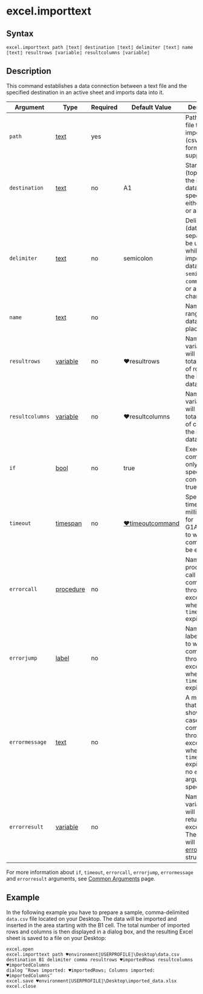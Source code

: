 # excel.importtext

## Syntax

```G1ANT
excel.importtext path ⟦text⟧ destination ⟦text⟧ delimiter ⟦text⟧ name ⟦text⟧ resultrows ⟦variable⟧ resultcolumns ⟦variable⟧
```

## Description

This command establishes a data connection between a text file and the specified destination in an active sheet and imports data into it.

| Argument | Type | Required | Default Value | Description |
| -------- | ---- | -------- | ------------- | ----------- |
|`path`| [text](https://manual.g1ant.com/link/G1ANT.Language/G1ANT.Language/Structures/TextStructure.md) | yes | | Path to a text file to be imported (csv data format is supported) |
|`destination`| [text](https://manual.g1ant.com/link/G1ANT.Language/G1ANT.Language/Structures/TextStructure.md) | no | A1 | Starting cell (top left) for the imported data, specified either as text or a point |
|`delimiter`| [text](https://manual.g1ant.com/link/G1ANT.Language/G1ANT.Language/Structures/TextStructure.md) | no | semicolon | Delimiter (data separator) to be used while importing data: `tab`, `semicolon`, `comma`, `space` or any other character |
|`name`| [text](https://manual.g1ant.com/link/G1ANT.Language/G1ANT.Language/Structures/TextStructure.md) | no|  | Name of a range where data will be placed |
|`resultrows`| [variable](https://manual.g1ant.com/link/G1ANT.Language/G1ANT.Language/Structures/VariableStructure.md) | no | ♥resultrows | Name of a variable that will store the total number of rows of the imported data |
|`resultcolumns`| [variable](https://manual.g1ant.com/link/G1ANT.Language/G1ANT.Language/Structures/VariableStructure.md) | no | ♥resultcolumns | Name of a variable that will store the total number of columns of the imported data |
| `if`           | [bool](https://manual.g1ant.com/link/G1ANT.Language/G1ANT.Language/Structures/BooleanStructure.md) | no       | true                                                        | Executes the command only if a specified condition is true   |
| `timeout`      | [timespan](https://manual.g1ant.com/link/G1ANT.Language/G1ANT.Language/Structures/TimeSpanStructure.md) | no       | [♥timeoutcommand](G1ANT.Language/G1ANT.Addon.Core/Variables/TimeoutCommandVariable.md) | Specifies time in milliseconds for G1ANT.Robot to wait for the command to be executed |
| `errorcall`    | [procedure](https://manual.g1ant.com/link/G1ANT.Language/G1ANT.Language/Structures/ProcedureStructure.md) | no       |                                                             | Name of a procedure to call when the command throws an exception or when a given `timeout` expires |
| `errorjump`    | [label](https://manual.g1ant.com/link/G1ANT.Language/G1ANT.Language/Structures/LabelStructure.md) | no       |                                                             | Name of the label to jump to when the command throws an exception or when a given `timeout` expires |
| `errormessage` | [text](https://manual.g1ant.com/link/G1ANT.Language/G1ANT.Language/Structures/TextStructure.md) | no       |                                                             | A message that will be shown in case the command throws an exception or when a given `timeout` expires, and no `errorjump` argument is specified |
| `errorresult`  | [variable](https://manual.g1ant.com/link/G1ANT.Language/G1ANT.Language/Structures/VariableStructure.md) | no       |                                                             | Name of a variable that will store the returned exception. The variable will be of [error](G1ANT.Language/G1ANT.Language/Structures/ErrorStructure.md) structure  |

For more information about `if`, `timeout`, `errorcall`, `errorjump`, `errormessage` and `errorresult` arguments, see [Common Arguments](https://manual.g1ant.com/link/G1ANT.Manual/appendices/common-arguments.md) page.

## Example

In the following example you have to prepare a sample, comma-delimited `data.csv` file located on your Desktop. The data will be imported and inserted in the area starting with the B1 cell. The total number of imported rows and columns is then displayed in a dialog box, and the resulting Excel sheet is saved to a file on your Desktop:

```G1ANT
excel.open
excel.importtext path ♥environment⟦USERPROFILE⟧\Desktop\data.csv destination B1 delimiter comma resultrows ♥importedRows resultcolumns ♥importedColumns
dialog ‴Rows imported: ♥importedRows; Columns imported: ♥importedColumns‴
excel.save ♥environment⟦USERPROFILE⟧\Desktop\imported_data.xlsx
excel.close
```

